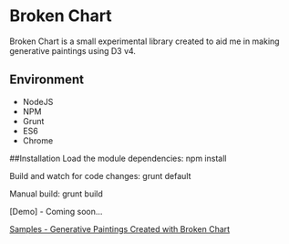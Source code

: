 # Broken Chart
Broken Chart is a small experimental library created to aid me in making generative paintings using D3 v4.
## Environment
- NodeJS
- NPM
- Grunt
- ES6
- Chrome

##Installation
Load the module dependencies: npm install

Build and watch for code changes: grunt default 

Manual build: grunt build

[Demo] - Coming soon...

[Samples - Generative Paintings Created with Broken Chart ](https://society6.com/vutronic)
